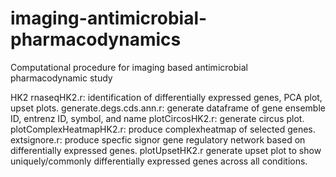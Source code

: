 # imaging-antimicrobial-pharmacodynamics
Computational procedure for imaging based antimicrobial pharmacodynamic study

HK2
rnaseqHK2.r: identification of differentially expressed genes, PCA plot, upset plots.
generate.degs.cds.ann.r: generate dataframe of gene ensemble ID, entrenz ID, symbol, and name
plotCircosHK2.r: generate circus plot.
plotComplexHeatmapHK2.r: produce complexheatmap of selected genes.
extsignore.r: produce specfic signor gene regulatory network based on differentially expressed genes.
plotUpsetHK2.r generate upset plot to show uniquely/commonly differentially expressed genes across all conditions.
